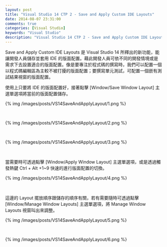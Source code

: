 ```yaml
---
layout: post
title: "Visual Studio 14 CTP 2 - Save and Apply Custom IDE Layouts"
date: 2014-08-07 23:31:00
comments: true
categories: [Visual Studio]
keywords: "Visual Studio"
description: "Visual Studio 14 CTP 2 - Save and Apply Custom IDE Layouts"
---
```


Save and Apply Custom IDE Layouts 是 Visual Studio 14 所釋出的新功能，能讓開發人員儲存並套用 IDE 的版面配置。藉此開發人員可依不同的開發情境或是需求下去設置適合的版面配置。像是要專注於程式碼的撰寫時，我們可以配置一個以程式碼編輯區為主較不被打擾的版面配置；要撰寫單元測試，可配置一個嵌有測試結果視窗的版面配置。  

<!-- More -->

使用上只要將 IDE 的版面配置好，接著點擊 [Window/Save Window Layout] 主選單選項將當前的版面配置儲存。  

{% img /images/posts/VS14SaveAndApplyLayout/1.png %}

<br/>

{% img /images/posts/VS14SaveAndApplyLayout/2.png %}

<br/>

{% img /images/posts/VS14SaveAndApplyLayout/3.png %}

<br/>

當需要時可透過點擊 [Window/Apply Window Layout] 主選單選項，或是透過觸發熱鍵 Ctrl + Alt +1~9 快速的進行版面配置的切換。  

{% img /images/posts/VS14SaveAndApplyLayout/4.png %}

<br/>

這邊的 Layout 擺放順序跟儲存的順序有關，若有需要隨時可透過點擊 [Window/Manage Window Layouts] 主選單選項，將 Manage Window Layouts 視窗叫出來調整。  

{% img /images/posts/VS14SaveAndApplyLayout/5.png %}

<br/>

{% img /images/posts/VS14SaveAndApplyLayout/6.png %}
